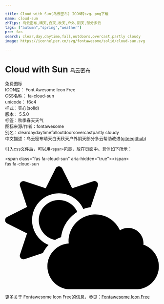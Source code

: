 ```yaml
---

title: Cloud with Sun(乌云密布) ICON转svg、png下载
name: cloud-sun
zhTips: 乌云密布,晴天,白天,秋天,户外,阴天,部分多云
tags: ["autumn","spring","weather"]
pre: fas
search: clear,day,daytime,fall,outdoors,overcast,partly cloudy
image: https://iconhelper.cn/svg/fontawesome/solid/cloud-sun.svg

---
```


# Cloud with Sun  <small style="font-size: 60%;font-weight: 100">乌云密布</small>


<div class="detail-page">
<p>
<span><span class="badge-success badge">免费图标</span> </span>
<br/>
<span>
ICON库：
<span class="badge-secondary badge">Font Awesome Icon Free</span> 
</span>
<br/>
<span>
CSS名称：
<span class="badge-secondary badge">fa-cloud-sun</span> 
</span>
<br/>
<span>
unicode：
<span class="badge-secondary badge">f6c4</span> 
<copy-btn content='f6c4' btn-title=""></copy-btn>
<copy-btn :content='String.fromCodePoint(parseInt("f6c4", 16))' btn-title="复制U"></copy-btn>
</span><br/><span>样式：<span class="badge-light badge">实心(solid)</span></span>
<br/>
<span>
版本：
<span class="badge-secondary badge">5.5.0</span> 
</span><br/><span>标签：<span class="badge-light badge"><router-link to="/tags/autumn.html">秋季</router-link></span><span class="badge-light badge"><router-link to="/tags/spring.html">春天</router-link></span><span class="badge-light badge"><router-link to="/tags/weather.html">天气</router-link></span></span>
<br/>
<span>图标来源/作者：<span class="badge-light badge">fontawesome</span></span> 
<br/>
<span>别名：<span class="badge-light badge">clear</span><span class="badge-light badge">day</span><span class="badge-light badge">daytime</span><span class="badge-light badge">fall</span><span class="badge-light badge">outdoors</span><span class="badge-light badge">overcast</span><span class="badge-light badge">partly cloudy</span></span><br/><span class="zh-detail">中文描述：<span class="badge-primary badge">乌云密布</span><span class="badge-primary badge">晴天</span><span class="badge-primary badge">白天</span><span class="badge-primary badge">秋天</span><span class="badge-primary badge">户外</span><span class="badge-primary badge">阴天</span><span class="badge-primary badge">部分多云</span><span class="help-link"><span>帮助改进</span>(<a href="https://gitee.com/liuwave/icon-helper/edit/master/json/fontawesome/solid/cloud-sun.json" target="_blank" rel="noopener noreferrer">gitee</a><a href="https://github.com/liuwave/icon-helper/edit/master/json/fontawesome/solid/cloud-sun.json" target="_blank" rel="noopener noreferrer">github</a></span>)</span><br/>
</p>
</div>
<div class="alert alert-dark">
  <i class="fas fa-cloud-sun fa-xs"></i>
  <i class="fas fa-cloud-sun fa-sm"></i>
  <i class="fas fa-cloud-sun fa-lg"></i>
  <i class="fas fa-cloud-sun fa-2x"></i>
  <i class="fas fa-cloud-sun fa-3x"></i>
  <i class="fas fa-cloud-sun fa-5x"></i>
  <i class="fas fa-cloud-sun fa-7x"></i>
</div>
<div>
  <p>引入css文件后，可以用<code>&lt;span&gt;</code>包裹，放在页面中。具体如下所示：    
  </p>
  <div class="alert alert-primary" style="font-size: 14px">
    &lt;span class="fas fa-cloud-sun" aria-hidden="true"&gt;&lt;/span&gt;
    <copy-btn content='<span class="fas fa-cloud-sun" aria-hidden="true"></span>'></copy-btn>
  </div>
  <div class="alert alert-secondary">
    <i class="fas fa-cloud-sun"
    style="font-size: 24px"
    aria-hidden="true"></i> fas fa-cloud-sun
    <copy-btn content="fas fa-cloud-sun" btn-title="复制图标名称"></copy-btn>
  </div>
</div>
<div id="svg" class="svg-wrap">
<svg xmlns="http://www.w3.org/2000/svg" viewBox="0 0 640 512"><path d="M575.2 325.7c.2-1.9.8-3.7.8-5.6 0-35.3-28.7-64-64-64-12.6 0-24.2 3.8-34.1 10-17.6-38.8-56.5-66-101.9-66-61.8 0-112 50.1-112 112 0 3 .7 5.8.9 8.7-49.6 3.7-88.9 44.7-88.9 95.3 0 53 43 96 96 96h272c53 0 96-43 96-96 0-42.1-27.2-77.4-64.8-90.4zm-430.4-22.6c-43.7-43.7-43.7-114.7 0-158.3 43.7-43.7 114.7-43.7 158.4 0 9.7 9.7 16.9 20.9 22.3 32.7 9.8-3.7 20.1-6 30.7-7.5L386 81.1c4-11.9-7.3-23.1-19.2-19.2L279 91.2 237.5 8.4C232-2.8 216-2.8 210.4 8.4L169 91.2 81.1 61.9C69.3 58 58 69.3 61.9 81.1l29.3 87.8-82.8 41.5c-11.2 5.6-11.2 21.5 0 27.1l82.8 41.4-29.3 87.8c-4 11.9 7.3 23.1 19.2 19.2l76.1-25.3c6.1-12.4 14-23.7 23.6-33.5-13.1-5.4-25.4-13.4-36-24zm-4.8-79.2c0 40.8 29.3 74.8 67.9 82.3 8-4.7 16.3-8.8 25.2-11.7 5.4-44.3 31-82.5 67.4-105C287.3 160.4 258 140 224 140c-46.3 0-84 37.6-84 83.9z"/></svg>
</div>
<detail full-name='fa-cloud-sun'></detail>

<Vssue title="关于“Cloud with Sun”的评论" />
    
<div><p>更多关于  Fontawesome Icon Free的信息，参见：<a target="_blank" href="https://iconhelper.cn/fontawesome.html">Fontawesome Icon Free</a>
</p></div>
